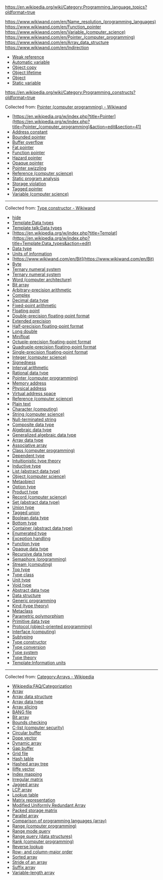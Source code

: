 

https://en.wikipedia.org/wiki/Category:Programming_language_topics?oldformat=true

https://www.wikiwand.com/en/Name_resolution_(programming_languages)
https://www.wikiwand.com/en/Function_pointer
https://www.wikiwand.com/en/Variable_(computer_science)
https://www.wikiwand.com/en/Pointer_(computer_programming)
https://www.wikiwand.com/en/Array_data_structure
https://www.wikiwand.com/en/Indirection


- [Weak reference](https://www.wikiwand.com/en/Weak_reference)
- [Automatic variable](https://www.wikiwand.com/en/Automatic_variable)
- [Object copy](https://www.wikiwand.com/en/Object_copy)
- [Object lifetime](https://www.wikiwand.com/en/Object_lifetime)
- [Object](https://www.wikiwand.com/en/Object_(computer_science))
- [Static variable](https://www.wikiwand.com/en/Static_variable)


https://en.wikipedia.org/wiki/Category:Programming_constructs?oldformat=true


Collected from: [Pointer (computer programming) - Wikiwand](https://www.wikiwand.com/en/Pointer_(computer_programming))


- [https://en.wikipedia.org/w/index.php?title=Pointer](https://en.wikipedia.org/w/index.php?title=Pointer_(computer_programming)&action=edit&section=41)
- [Address constant](https://www.wikiwand.com/en/Address_constant)
- [Bounded pointer](https://www.wikiwand.com/en/Bounded_pointer)
- [Buffer overflow](https://www.wikiwand.com/en/Buffer_overflow)
- [Fat pointer](https://www.wikiwand.com/en/Fat_pointer)
- [Function pointer](https://www.wikiwand.com/en/Function_pointer)
- [Hazard pointer](https://www.wikiwand.com/en/Hazard_pointer)
- [Opaque pointer](https://www.wikiwand.com/en/Opaque_pointer)
- [Pointer swizzling](https://www.wikiwand.com/en/Pointer_swizzling)
- [Reference (computer science)](https://www.wikiwand.com/en/Reference_(computer_science))
- [Static program analysis](https://www.wikiwand.com/en/Static_program_analysis)
- [Storage violation](https://www.wikiwand.com/en/Storage_violation)
- [Tagged pointer](https://www.wikiwand.com/en/Tagged_pointer)
- [Variable (computer science)](https://www.wikiwand.com/en/Variable_(computer_science))

---

Collected from: [Type constructor - Wikiwand](https://www.wikiwand.com/en/Type_constructor)


- [hide](https://www.wikiwand.com/en/Type_constructor#)
- [Template:Data types](https://www.wikiwand.com/en/Template:Data_types)
- [Template talk:Data types](https://www.wikiwand.com/en/Template_talk:Data_types)
- [https://en.wikipedia.org/w/index.php?title=Templat](https://en.wikipedia.org/w/index.php?title=Template:Data_types&action=edit)
- [Data type](https://www.wikiwand.com/en/Data_type)
- [Units of information](https://www.wikiwand.com/en/Units_of_information)
- [https://www.wikiwand.com/en/Bit](https://www.wikiwand.com/en/Bit)
- [Byte](https://www.wikiwand.com/en/Byte)
- [Ternary numeral system](https://www.wikiwand.com/en/Ternary_numeral_system)
- [Ternary numeral system](https://www.wikiwand.com/en/Ternary_numeral_system#Tryte)
- [Word (computer architecture)](https://www.wikiwand.com/en/Word_(computer_architecture))
- [Bit array](https://www.wikiwand.com/en/Bit_array)
- [Arbitrary-precision arithmetic](https://www.wikiwand.com/en/Arbitrary-precision_arithmetic)
- [Complex](https://www.wikiwand.com/en/Complex_data_type)
- [Decimal data type](https://www.wikiwand.com/en/Decimal_data_type)
- [Fixed-point arithmetic](https://www.wikiwand.com/en/Fixed-point_arithmetic)
- [Floating point](https://www.wikiwand.com/en/Floating_point)
- [Double-precision floating-point format](https://www.wikiwand.com/en/Double-precision_floating-point_format)
- [Extended precision](https://www.wikiwand.com/en/Extended_precision)
- [Half-precision floating-point format](https://www.wikiwand.com/en/Half-precision_floating-point_format)
- [Long double](https://www.wikiwand.com/en/Long_double)
- [Minifloat](https://www.wikiwand.com/en/Minifloat)
- [Octuple-precision floating-point format](https://www.wikiwand.com/en/Octuple-precision_floating-point_format)
- [Quadruple-precision floating-point format](https://www.wikiwand.com/en/Quadruple-precision_floating-point_format)
- [Single-precision floating-point format](https://www.wikiwand.com/en/Single-precision_floating-point_format)
- [Integer (computer science)](https://www.wikiwand.com/en/Integer_(computer_science))
- [Signedness](https://www.wikiwand.com/en/Signedness)
- [Interval arithmetic](https://www.wikiwand.com/en/Interval_arithmetic#Implementations)
- [Rational data type](https://www.wikiwand.com/en/Rational_data_type)
- [Pointer (computer programming)](https://www.wikiwand.com/en/Pointer_(computer_programming))
- [Memory address](https://www.wikiwand.com/en/Memory_address)
- [Physical address](https://www.wikiwand.com/en/Physical_address)
- [Virtual address space](https://www.wikiwand.com/en/Virtual_address_space)
- [Reference (computer science)](https://www.wikiwand.com/en/Reference_(computer_science))
- [Plain text](https://www.wikiwand.com/en/Plain_text)
- [Character (computing)](https://www.wikiwand.com/en/Character_(computing))
- [String (computer science)](https://www.wikiwand.com/en/String_(computer_science))
- [Null-terminated string](https://www.wikiwand.com/en/Null-terminated_string)
- [Composite data type](https://www.wikiwand.com/en/Composite_data_type)
- [Algebraic data type](https://www.wikiwand.com/en/Algebraic_data_type)
- [Generalized algebraic data type](https://www.wikiwand.com/en/Generalized_algebraic_data_type)
- [Array data type](https://www.wikiwand.com/en/Array_data_type)
- [Associative array](https://www.wikiwand.com/en/Associative_array)
- [Class (computer programming)](https://www.wikiwand.com/en/Class_(computer_programming))
- [Dependent type](https://www.wikiwand.com/en/Dependent_type)
- [Intuitionistic type theory](https://www.wikiwand.com/en/Intuitionistic_type_theory#Equality_type)
- [Inductive type](https://www.wikiwand.com/en/Inductive_type)
- [List (abstract data type)](https://www.wikiwand.com/en/List_(abstract_data_type))
- [Object (computer science)](https://www.wikiwand.com/en/Object_(computer_science))
- [Metaobject](https://www.wikiwand.com/en/Metaobject)
- [Option type](https://www.wikiwand.com/en/Option_type)
- [Product type](https://www.wikiwand.com/en/Product_type)
- [Record (computer science)](https://www.wikiwand.com/en/Record_(computer_science))
- [Set (abstract data type)](https://www.wikiwand.com/en/Set_(abstract_data_type))
- [Union type](https://www.wikiwand.com/en/Union_type)
- [Tagged union](https://www.wikiwand.com/en/Tagged_union)
- [Boolean data type](https://www.wikiwand.com/en/Boolean_data_type)
- [Bottom type](https://www.wikiwand.com/en/Bottom_type)
- [Container (abstract data type)](https://www.wikiwand.com/en/Container_(abstract_data_type))
- [Enumerated type](https://www.wikiwand.com/en/Enumerated_type)
- [Exception handling](https://www.wikiwand.com/en/Exception_handling)
- [Function type](https://www.wikiwand.com/en/Function_type)
- [Opaque data type](https://www.wikiwand.com/en/Opaque_data_type)
- [Recursive data type](https://www.wikiwand.com/en/Recursive_data_type)
- [Semaphore (programming)](https://www.wikiwand.com/en/Semaphore_(programming))
- [Stream (computing)](https://www.wikiwand.com/en/Stream_(computing))
- [Top type](https://www.wikiwand.com/en/Top_type)
- [Type class](https://www.wikiwand.com/en/Type_class)
- [Unit type](https://www.wikiwand.com/en/Unit_type)
- [Void type](https://www.wikiwand.com/en/Void_type)
- [Abstract data type](https://www.wikiwand.com/en/Abstract_data_type)
- [Data structure](https://www.wikiwand.com/en/Data_structure)
- [Generic programming](https://www.wikiwand.com/en/Generic_programming)
- [Kind (type theory)](https://www.wikiwand.com/en/Kind_(type_theory))
- [Metaclass](https://www.wikiwand.com/en/Metaclass)
- [Parametric polymorphism](https://www.wikiwand.com/en/Parametric_polymorphism)
- [Primitive data type](https://www.wikiwand.com/en/Primitive_data_type)
- [Protocol (object-oriented programming)](https://www.wikiwand.com/en/Protocol_(object-oriented_programming))
- [Interface (computing)](https://www.wikiwand.com/en/Interface_(computing)#Software_interfaces_in_object-oriented_languages)
- [Subtyping](https://www.wikiwand.com/en/Subtyping)
- [Type constructor](https://www.wikiwand.com/en/undefined)
- [Type conversion](https://www.wikiwand.com/en/Type_conversion)
- [Type system](https://www.wikiwand.com/en/Type_system)
- [Type theory](https://www.wikiwand.com/en/Type_theory)
- [Template:Information units](https://www.wikiwand.com/en/Template:Information_units)






---

Collected from: [Category:Arrays - Wikipedia](https://en.wikipedia.org/wiki/Category:Arrays?oldformat=true)


- [Wikipedia:FAQ/Categorization](https://en.wikipedia.org/wiki/Wikipedia:FAQ/Categorization#Why_might_a_category_list_not_be_up_to_date?)
- [Array](https://en.wikipedia.org/wiki/Array)
- [Array data structure](https://en.wikipedia.org/wiki/Array_data_structure)
- [Array data type](https://en.wikipedia.org/wiki/Array_data_type)
- [Array slicing](https://en.wikipedia.org/wiki/Array_slicing)
- [BANG file](https://en.wikipedia.org/wiki/BANG_file)
- [Bit array](https://en.wikipedia.org/wiki/Bit_array)
- [Bounds checking](https://en.wikipedia.org/wiki/Bounds_checking)
- [C-list (computer security)](https://en.wikipedia.org/wiki/C-list_(computer_security))
- [Circular buffer](https://en.wikipedia.org/wiki/Circular_buffer)
- [Dope vector](https://en.wikipedia.org/wiki/Dope_vector)
- [Dynamic array](https://en.wikipedia.org/wiki/Dynamic_array)
- [Gap buffer](https://en.wikipedia.org/wiki/Gap_buffer)
- [Grid file](https://en.wikipedia.org/wiki/Grid_file)
- [Hash table](https://en.wikipedia.org/wiki/Hash_table)
- [Hashed array tree](https://en.wikipedia.org/wiki/Hashed_array_tree)
- [Iliffe vector](https://en.wikipedia.org/wiki/Iliffe_vector)
- [Index mapping](https://en.wikipedia.org/wiki/Index_mapping)
- [Irregular matrix](https://en.wikipedia.org/wiki/Irregular_matrix)
- [Jagged array](https://en.wikipedia.org/wiki/Jagged_array)
- [LCP array](https://en.wikipedia.org/wiki/LCP_array)
- [Lookup table](https://en.wikipedia.org/wiki/Lookup_table)
- [Matrix representation](https://en.wikipedia.org/wiki/Matrix_representation)
- [Modified Uniformly Redundant Array](https://en.wikipedia.org/wiki/Modified_Uniformly_Redundant_Array)
- [Packed storage matrix](https://en.wikipedia.org/wiki/Packed_storage_matrix)
- [Parallel array](https://en.wikipedia.org/wiki/Parallel_array)
- [Comparison of programming languages (array)](https://en.wikipedia.org/wiki/Comparison_of_programming_languages_(array))
- [Range (computer programming)](https://en.wikipedia.org/wiki/Range_(computer_programming))
- [Range mode query](https://en.wikipedia.org/wiki/Range_mode_query)
- [Range query (data structures)](https://en.wikipedia.org/wiki/Range_query_(data_structures))
- [Rank (computer programming)](https://en.wikipedia.org/wiki/Rank_(computer_programming))
- [Reverse lookup](https://en.wikipedia.org/wiki/Reverse_lookup)
- [Row- and column-major order](https://en.wikipedia.org/wiki/Row-_and_column-major_order)
- [Sorted array](https://en.wikipedia.org/wiki/Sorted_array)
- [Stride of an array](https://en.wikipedia.org/wiki/Stride_of_an_array)
- [Suffix array](https://en.wikipedia.org/wiki/Suffix_array)
- [Variable-length array](https://en.wikipedia.org/wiki/Variable-length_array)